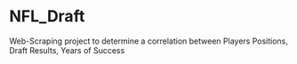 # NFL_Draft
Web-Scraping project to determine a correlation between Players Positions, Draft Results, Years of Success
